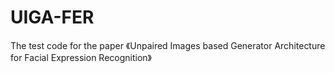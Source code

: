 # UIGA-FER
The test code for the paper 《Unpaired Images based Generator Architecture for Facial Expression Recognition》
